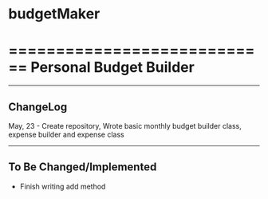 # budgetMaker

============================
Personal Budget Builder
============================

----------------------------
ChangeLog
----------------------------
May, 23 - Create repository,  Wrote basic monthly budget builder class, expense builder and expense class


----------------------------
To Be Changed/Implemented
----------------------------
- Finish writing add method
